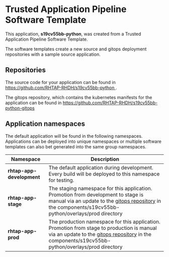 # Trusted Application Pipeline Software Template

This application, **s19cv55bb-python**, was created from a Trusted Application Pipeline Software Template.

The software templates create a new source and gitops deployment repositories with a sample source application. 

## Repositories

The source code for your application can be found in [https://github.com/RHTAP-RHDH/s19cv55bb-python ](https://github.com/RHTAP-RHDH/s19cv55bb-python ).
 
The gitops repository, which contains the kubernetes manifests for the application can be found in 
[https://github.com/RHTAP-RHDH/s19cv55bb-python-gitops ](https://github.com/RHTAP-RHDH/s19cv55bb-python-gitops ) 

## Application namespaces 

The default application will be found in the following namespaces. Applications can be deployed into unique namespaces or multiple software templates can also bet generated into the same group namespaces.  

|  Namespace   |  Description   |  
| -------- | -------- |   
| **rhtap-app-development** | The default application during development. Every build will be deployed to this namespace for testing. | 
| **rhtap-app-stage** | The staging namespace for this application. Promotion from development to stage is manual via an update to the [gitops repository](https://github.com/RHTAP-RHDH/s19cv55bb-python-gitops ) in the components/s19cv55bb-python/overlays/prod directory |  
| **rhtap-app-prod** | The production namespace for this application. Promotion from stage to production is manual via an update to the [gitops repository](https://github.com/RHTAP-RHDH/s19cv55bb-python-gitops ) in the components/s19cv55bb-python/overlays/prod directory | 